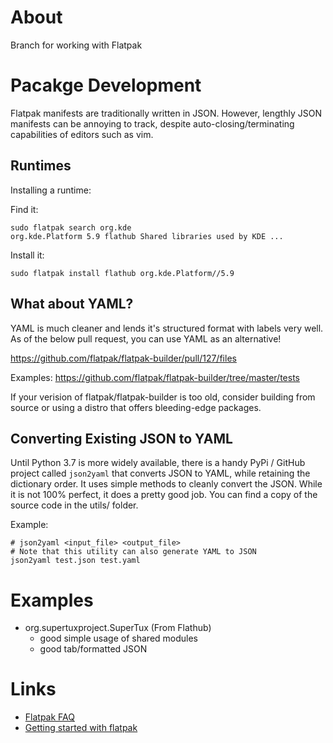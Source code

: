 # About
Branch for working with Flatpak

# Pacakge Development
Flatpak manifests are traditionally written in JSON. However, lengthly JSON manifests can be annoying to track, despite auto-closing/terminating
capabilities of editors such as vim. 

## Runtimes

Installing a runtime:

Find it:
```
sudo flatpak search org.kde
org.kde.Platform 5.9 flathub Shared libraries used by KDE ...
```

Install it:
```
sudo flatpak install flathub org.kde.Platform//5.9
```

## What about YAML?
YAML is much cleaner and lends it's structured format with labels very well. As of the below pull request, you can use YAML as an alternative!

https://github.com/flatpak/flatpak-builder/pull/127/files

Examples: https://github.com/flatpak/flatpak-builder/tree/master/tests

If your verision of flatpak/flatpak-builder is too old, consider building from source or using a distro that offers bleeding-edge packages.

## Converting Existing JSON to YAML
Until Python 3.7 is more widely available, there is a handy PyPi / GitHub project
called `json2yaml` that converts JSON to YAML, while retaining the dictionary order.
It uses simple methods to cleanly convert the JSON. While it is not 100% perfect,
it does a pretty good job. You can find a copy of the source code in the utils/ folder.

Example:
```
# json2yaml <input_file> <output_file>
# Note that this utility can also generate YAML to JSON
json2yaml test.json test.yaml
```


# Examples

* org.supertuxproject.SuperTux (From Flathub)
  * good simple usage of shared modules
  * good tab/formatted JSON

# Links

* [Flatpak FAQ](http://flatpak.org/faq.html)
* [Getting started with flatpak](http://flatpak.org/getting.html)
